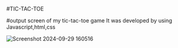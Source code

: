 #TIC-TAC-TOE

#output screen of my tic-tac-toe game
It was developed by using Javascript,html,css

![Screenshot 2024-09-29 160516](https://github.com/user-attachments/assets/6ab73a52-cc13-4abd-810f-75260deae01b)

